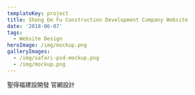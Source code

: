 ```yaml
---
templateKey: project
title: Sheng De Fu Construction Development Company Website
date: '2018-06-07'
tags:
  - Website Design
heroImage: /img/mockup.png
galleryImages:
  - /img/safari-psd-mockup.png
  - /img/mockup.png
---
```

聖得福建設開發 官網設計
